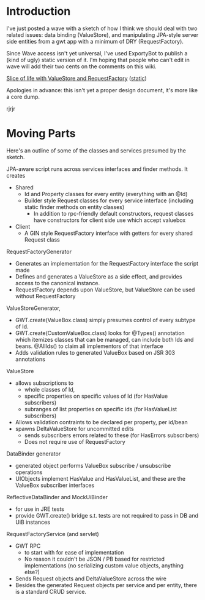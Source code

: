 # Introduction

I've just posted a wave with a sketch of how I think we should deal with two related issues: data binding (ValueStore), and manipulating JPA-style server side entities from a gwt app with a minimum of DRY (RequestFactory).

Since Wave access isn't yet universal, I've used ExportyBot to publish a (kind of ugly) static version of it. I'm hoping that people who can't edit in wave will add their two cents on the comments on this wiki.

[Slice of life with ValueStore and RequestFactory](https://wave.google.com/wave/#restored:wave:googlewave.com!w%252B3IMMyKcVB) ([static](http://exporty-bot.appspot.com/export?waveId=googlewave.com!w%252B3IMMyKcVB))

Apologies in advance: this isn't yet a proper design document, it's more like a core dump.

rjrjr

# Moving Parts

Here's an outline of some of the classes and services presumed by the sketch.

JPA-aware script runs across services interfaces and finder methods. It creates

  * Shared
    * Id and Property classes for every entity (everything with an @Id)
    * Builder style Request classes for every service interface (including static finder methods on entity classes)
      * In addition to rpc-friendly default constructors, request classes have constructors for client side use which accept valuebox
  * Client
    * A GIN style RequestFactory interface with getters for every shared Request class

RequestFactoryGenerator

  * Generates an implementation for the RequestFactory interface the script made
  * Defines and generates a ValueStore as a side effect, and provides access to the canonical instance.
  * RequestFactory depends upon ValueStore, but ValueStore can be used without RequestFactory

ValueStoreGenerator,

  * GWT.create(ValueBox.class) simply presumes control of every subtype of Id.
  * GWT.create(CustomValueBox.class) looks for @Types() annotation which itemizes classes that can be managed, can include both Ids and beans. @AllIds() to claim all implementors of that interface
  * Adds validation rules to generated ValueBox based on JSR 303 annotations

ValueStore

  * allows subscriptions to
    * whole classes of Id,
    * specific properties on specific values of Id (for HasValue subscribers)
    * subranges of list properties on specific ids (for HasValueList subscribers)
  * Allows validation contraints to be declared per property, per id/bean
  * spawns DeltaValueStore for uncommitted edits
    * sends subscribers errors related to these (for HasErrors subscribers)
    * Does not require use of RequestFactory

DataBinder generator

  * generated object performs ValueBox subscribe / unsubscribe operations
  * UIObjects implement HasValue and HasValueList, and these are the ValueBox subscriber interfaces

ReflectiveDataBinder and MockUiBinder

  * for use in JRE tests
  * provide GWT.create() bridge s.t. tests are not required to pass in DB and UiB instances

RequestFactoryService (and servlet)

  * GWT RPC
    * to start with for ease of implementation
    * No reason it couldn't be JSON / PB based for restricted implementations (no serializing custom value objects, anything else?)
  * Sends Request objects and DeltaValueStore across the wire
  * Besides the generated Request objects per service and per entity, there is a standard CRUD service.